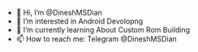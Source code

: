 - 👋 Hi, I’m @DineshMSDian
- 👀 I’m interested in Android Devolopng
- 🌱 I’m currently learning About Custom Rom Building
- 📫 How to reach me: Telegram @DineshMSDian

<!---
DineshMSDian/DineshMSDian is a ✨ special ✨ repository because its `README.md` (this file) appears on your GitHub profile.
You can click the Preview link to take a look at your changes.
--->
